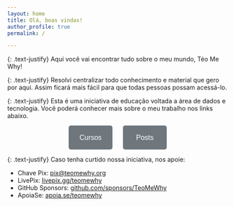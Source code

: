 ```yaml
---
layout: home
title: Olá, boas vindas!
author_profile: true
permalink: /

---
```


{: .text-justify}
Aqui você vai encontrar tudo sobre o meu mundo, Téo Me Why!

{: .text-justify}
Resolvi centralizar todo conhecimento e material que gero por aqui. Assim ficará mais fácil para que todas pessoas possam acessá-lo.

{: .text-justify}
Esta é uma iniciativa de educação voltada a área de dados e tecnologia. Você poderá conhecer mais sobre o meu trabalho nos links abaixo.

<div style="text-align: center;">
  <a href="/courses/" style="text-decoration: none; color: inherit;">
  <button style="display: inline-block; margin: 0 10px; width: 100px; height: 55px; background-color: #6f777d; color: white; padding: 10px 20px; border: none; border-radius: 5px; text-align: center; text-decoration: none; font-size: 16px; cursor: pointer;background-size: cover;">
  Cursos
  </button>
  </a>
  
  <a href="/posts/" style="text-decoration: none; color: inherit;">
  <button style="display: inline-block; margin: 0 10px; width: 100px; height: 55px; background-color: #6f777d; color: white; padding: 10px 20px; border: none; border-radius: 5px; text-align: center; text-decoration: none; font-size: 16px; cursor: pointer;background-size: cover;">
  Posts
  </button>
  </a>
</div>

{: .text-justify}
Caso tenha curtido nossa iniciativa, nos apoie:

- Chave Pix: pix@teomewhy.org
- LivePix: [livepix.gg/teomewhy](https://livepix.gg/teomewhy)
- GitHub Sponsors: [github.com/sponsors/TeoMeWhy](https://github.com/sponsors/TeoMeWhy)
- ApoiaSe: [apoia.se/teomewhy](https://apoia.se/teomewhy)